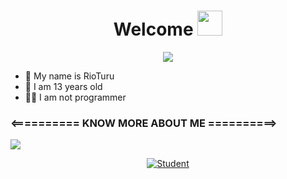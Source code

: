 <h1 align="center">Welcome <img src="https://user-images.githubusercontent.com/1303154/88677602-1635ba80-d120-11ea-84d8-d263ba5fc3c0.gif" width="40px"alt=""><br></h1>
<p align="center">
  <img src="https://github.com/RioooNoCounter.png" />
</p>

<p align="center">
  
- 👤 My name is RioTuru
- 💌 I am 13 years old 
- 👨‍💻 I am not programmer
  
</p>


### <========== KNOW MORE ABOUT ME ==========>

![](https://visitor-badge.glitch.me/badge?page_id=RioooNoCounter)

<p align="center"><a href="https://github.com/RioooNoCounter"><img title="Student" src="https://github-readme-stats.vercel.app/api?username=RioooNoCounter&show_icons=true&include_all_commits=true&theme=chartreuse-dark&cache_seconds=3200"></a>
  </p>
  
